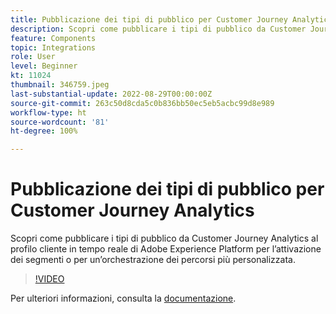 ```yaml
---
title: Pubblicazione dei tipi di pubblico per Customer Journey Analytics
description: Scopri come pubblicare i tipi di pubblico da Customer Journey Analytics al profilo cliente in tempo reale di Adobe Experience Platform per l’attivazione dei segmenti o per un’orchestrazione dei percorsi più personalizzata.
feature: Components
topic: Integrations
role: User
level: Beginner
kt: 11024
thumbnail: 346759.jpeg
last-substantial-update: 2022-08-29T00:00:00Z
source-git-commit: 263c50d8cda5c0b836bb50ec5eb5acbc99d8e989
workflow-type: ht
source-wordcount: '81'
ht-degree: 100%

---
```



# Pubblicazione dei tipi di pubblico per Customer Journey Analytics

Scopri come pubblicare i tipi di pubblico da Customer Journey Analytics al profilo cliente in tempo reale di Adobe Experience Platform per l’attivazione dei segmenti o per un’orchestrazione dei percorsi più personalizzata.

>[!VIDEO](https://video.tv.adobe.com/v/346759/?quality=12&learn=on)

Per ulteriori informazioni, consulta la [documentazione](https://experienceleague.adobe.com/docs/analytics-platform/using/cja-components/audiences/audiences-overview.html?lang=it).

